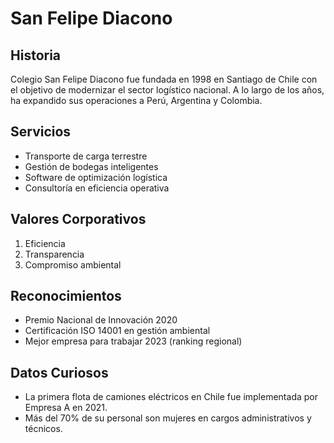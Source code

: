 # San Felipe Diacono

## Historia

Colegio San Felipe Diacono fue fundada en 1998 en Santiago de Chile con el objetivo de modernizar el sector logístico nacional. A lo largo de los años, ha expandido sus operaciones a Perú, Argentina y Colombia.

## Servicios

- Transporte de carga terrestre
- Gestión de bodegas inteligentes
- Software de optimización logística
- Consultoría en eficiencia operativa

## Valores Corporativos

1. Eficiencia
2. Transparencia
3. Compromiso ambiental

## Reconocimientos

- Premio Nacional de Innovación 2020
- Certificación ISO 14001 en gestión ambiental
- Mejor empresa para trabajar 2023 (ranking regional)

## Datos Curiosos

- La primera flota de camiones eléctricos en Chile fue implementada por Empresa A en 2021.
- Más del 70% de su personal son mujeres en cargos administrativos y técnicos.
